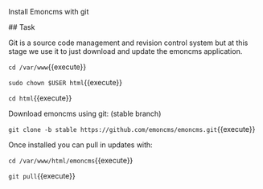 Install Emoncms with git

## Task

Git is a source code management and revision control system but at this stage we use it to just download and update the emoncms application.

`cd /var/www`{{execute}}

`sudo chown $USER html`{{execute}}

`cd html`{{execute}}

Download emoncms using git: (stable branch)

`git clone -b stable https://github.com/emoncms/emoncms.git`{{execute}}

Once installed you can pull in updates with:

`cd /var/www/html/emoncms`{{execute}}

`git pull`{{execute}}


